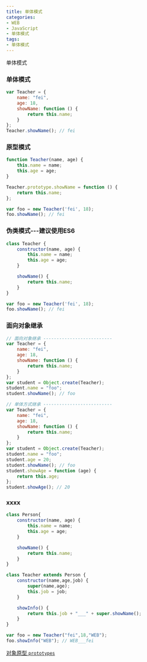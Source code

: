 ```yaml
---
title: 单体模式
categories: 
- WEB
- JavaScript
- 单体模式
tags:
- 单体模式
---
```

单体模式

### 单体模式

```javascript
var Teacher = {
    name: "fei",
    age: 18,
    showName: function () {
        return this.name;
    }
};
Teacher.showName(); // fei
```

### 原型模式

```javascript
function Teacher(name, age) {
    this.name = name;
    this.age = age;
}

Teacher.prototype.showName = function () {
    return this.name;
};

var foo = new Teacher('fei', 18);
foo.showName(); // fei
```

### 伪类模式---建议使用ES6

```javascript
class Teacher {
    constructor(name, age) {
        this.name = name;
        this.age = age;
    }

    showName() {
        return this.name;
    }
}

var foo = new Teacher('fei', 18);
foo.showName(); // fei
```

### 面向对象继承

```javascript
// 面向对象继承 --------------------------
var Teacher = {
    name: "fei",
    age: 18,
    showName: function () {
        return this.name;
    }
};
var student = Object.create(Teacher);
student.name = "foo";
student.showName(); // foo

// 单体方式继承 --------------------------
var Teacher = {
    name: "fei",
    age: 18,
    showName: function () {
        return this.name;
    }
};
var student = Object.create(Teacher);
student.name = "foo";
student.age = 20;
student.showName(); // foo
student.showAge = function (age) {
    return this.age;
};
student.showAge(); // 20
```

### xxxx

```javascript
class Person{
    constructor(name, age) {
        this.name = name;
        this.age = age;
    }

    showName() {
        return this.name;
    }
}

class Teacher extends Person {
    constructor(name,age,job) {
        super(name,age);
        this.job = job;
    }

    showInfo() {
        return this.job + "___" + super.showName();
    }
}

var foo = new Teacher("fei",18,"WEB");
foo.showInfo("WEB"); // WEB___fei
```

[对象原型 `prototypes`](https://developer.mozilla.org/zh-CN/docs/Learn/JavaScript/Objects/Object_prototypes)



























